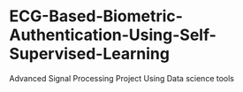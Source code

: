 # ECG-Based-Biometric-Authentication-Using-Self-Supervised-Learning
Advanced Signal Processing Project Using Data science tools
